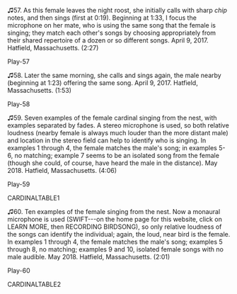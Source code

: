 ♫57. As this female leaves the night roost, she initially calls with
sharp *chip* notes, and then sings (first at 0:19). Beginning at 1:33, I
focus the microphone on her mate, who is using the same song that the
female is singing; they match each other's songs by choosing
appropriately from their shared repertoire of a dozen or so different
songs. April 9, 2017. Hatfield, Massachusetts. (2:27)

Play-57

♫58. Later the same morning, she calls and sings again, the male nearby
(beginning at 1:23) offering the same song. April 9, 2017. Hatfield,
Massachusetts. (1:53)

Play-58

♫59. Seven examples of the female cardinal singing from the nest, with
examples separated by fades. A stereo microphone is used, so both
relative loudness (nearby female is always much louder than the more
distant male) and location in the stereo field can help to identify who
is singing. In examples 1 through 4, the female matches the male's song;
in examples 5-6, no matching; example 7 seems to be an isolated song
from the female (though she could, of course, have heard the male in the
distance). May 2018. Hatfield, Massachusetts. (4:06)

Play-59

CARDINALTABLE1

♫60. Ten examples of the female singing from the nest. Now a monaural
microphone is used (SWIFT---on the home page for this website, click on
LEARN MORE, then RECORDING BIRDSONG), so only relative loudness of the
songs can identify the individual; again, the loud, near bird is the
female. In examples 1 through 4, the female matches the male's song;
examples 5 through 8, no matching; examples 9 and 10, isolated female
songs with no male audible. May 2018. Hatfield, Massachusetts. (2:01)

Play-60

CARDINALTABLE2

